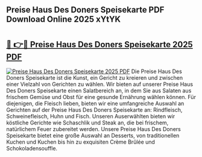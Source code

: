 ## Preise Haus Des Doners Speisekarte PDF Download Online 2025 xYtYK

# <h2><a href="http://gce6jf.nevu.top/?p=Preise+Haus+Des+Doners+Speisekarte">🔗 👉🔴 Preise Haus Des Doners Speisekarte 2025 PDF</a></h2>

[![Preise Haus Des Doners Speisekarte 2025 PDF](https://i.imgur.com/dBaPXMq.png)](http://gce6jf.nevu.top/?p=Preise+Haus+Des+Doners+Speisekarte)
Die Preise Haus Des Doners Speisekarte ist die Kunst, ein Gericht zu kreieren und zwischen einer Vielzahl von Gerichten zu wählen. Wir bieten auf unserer Preise Haus Des Doners Speisekarte einen Salatbereich an, in dem Sie aus Salaten aus frischem Gemüse und Obst für eine gesunde Ernährung wählen können. Für diejenigen, die Fleisch lieben, bieten wir eine umfangreiche Auswahl an Gerichten auf der Preise Haus Des Doners Speisekarte an: Rindfleisch, Schweinefleisch, Huhn und Fisch. Unseren Auserwählten bieten wir köstliche Gerichte wie Schaschlik und Steak an, die bei frischem, natürlichem Feuer zubereitet werden. Unsere Preise Haus Des Doners Speisekarte bietet eine große Auswahl an Desserts, von traditionellen Kuchen und Kuchen bis hin zu exquisiten Crème Brûlée und Schokoladensouffle.
